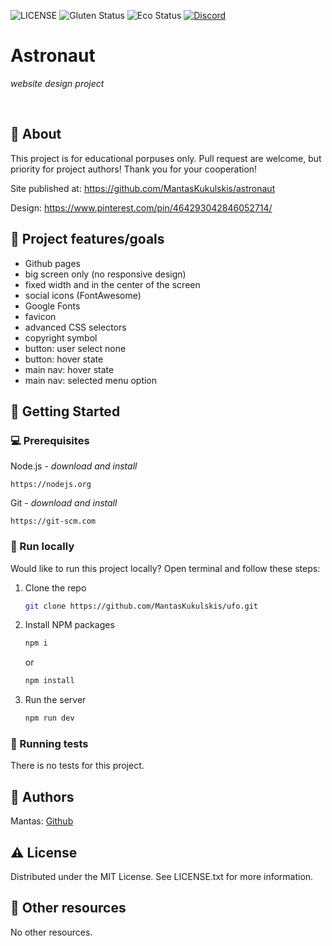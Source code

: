 ![LICENSE](https://img.shields.io/badge/license-MIT-blue.svg?style=flat-square)
![Gluten Status](https://img.shields.io/badge/Gluten-Free-green.svg)
![Eco Status](https://img.shields.io/badge/ECO-Friendly-green.svg)
[![Discord](https://discord.com/api/guilds/571393319201144843/widget.png)](https://discord.gg/dRwW4rw)

# Astronaut

_website design project_

<br>

## 🌟 About

This project is for educational porpuses only. Pull request are welcome, but priority for project authors! Thank you for your cooperation!

Site published at: https://github.com/MantasKukulskis/astronaut

Design: https://www.pinterest.com/pin/464293042846052714/

## 🎯 Project features/goals

- Github pages
- big screen only (no responsive design)
- fixed width and in the center of the screen
- social icons (FontAwesome)
- Google Fonts
- favicon
- advanced CSS selectors
- copyright symbol
- button: user select none
- button: hover state
- main nav: hover state
- main nav: selected menu option

## 🧰 Getting Started

### 💻 Prerequisites

Node.js - _download and install_

```
https://nodejs.org
```

Git - _download and install_

```
https://git-scm.com
```

### 🏃 Run locally

Would like to run this project locally? Open terminal and follow these steps:

1. Clone the repo
   ```sh
   git clone https://github.com/MantasKukulskis/ufo.git
   ```
2. Install NPM packages
   ```sh
   npm i
   ```
   or
   ```sh
   npm install
   ```
3. Run the server
   ```sh
   npm run dev
   ```

### 🧪 Running tests

There is no tests for this project.

## 🎅 Authors

Mantas: [Github](https://github.com/MantasKukulskis)

## ⚠️ License

Distributed under the MIT License. See LICENSE.txt for more information.

## 🔗 Other resources

No other resources.
